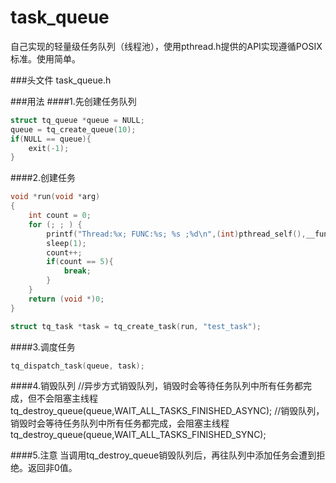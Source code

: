 # task_queue
自己实现的轻量级任务队列（线程池），使用pthread.h提供的API实现遵循POSIX标准。使用简单。

###头文件
task_queue.h

###用法
####1.先创建任务队列
```C
struct tq_queue *queue = NULL;
queue = tq_create_queue(10);
if(NULL == queue){
    exit(-1);
}
```

####2.创建任务
```C
void *run(void *arg)
{
    int count = 0;
    for (; ; ) {
        printf("Thread:%x; FUNC:%s; %s ;%d\n",(int)pthread_self(),__func__,(char *)arg,count);
        sleep(1);
        count++;
        if(count == 5){
            break;
        }
    }
    return (void *)0;
}

struct tq_task *task = tq_create_task(run, "test_task");

```

####3.调度任务
```C
tq_dispatch_task(queue, task);

```

####4.销毁队列
//异步方式销毁队列，销毁时会等待任务队列中所有任务都完成，但不会阻塞主线程
tq_destroy_queue(queue,WAIT_ALL_TASKS_FINISHED_ASYNC);
//销毁队列，销毁时会等待任务队列中所有任务都完成，会阻塞主线程
tq_destroy_queue(queue,WAIT_ALL_TASKS_FINISHED_SYNC);

####5.注意
当调用tq_destroy_queue销毁队列后，再往队列中添加任务会遭到拒绝。返回非0值。




